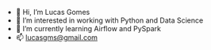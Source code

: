 - 👋 Hi, I’m Lucas Gomes
- 👀 I’m interested in working with Python and Data Science
- 🌱 I’m currently learning Airflow and PySpark
- 📫 lucasgms@gmail.com

<!---
lgmsouza/lgmsouza is a ✨ special ✨ repository because its `README.md` (this file) appears on your GitHub profile.
You can click the Preview link to take a look at your changes.
--->
